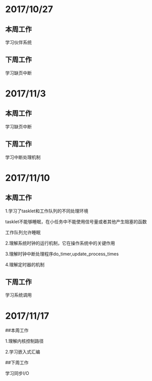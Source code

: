 # 2017/10/27

## 本周工作

学习伙伴系统

## 下周工作

学习缺页中断

# 2017/11/3

## 本周工作

学习缺页中断

## 下周工作

学习中断处理机制

# 2017/11/10

## 本周工作

1.学习了tasklet和工作队列的不同处理环境

tasklet不能够睡眠，在小任务中不能使用信号量或者其他产生阻塞的函数

工作队列允许睡眠

2.理解系统时钟的运行机制，它在操作系统中的关键作用

3.理解时钟中断处理程序do_timer,update_process_times

4.理解定时器的机制

## 下周工作

学习系统调用

# 2017/11/17

##本周工作

1.理解内核控制路径

2.学习嵌入式汇编

##下周工作

学习同步I/O